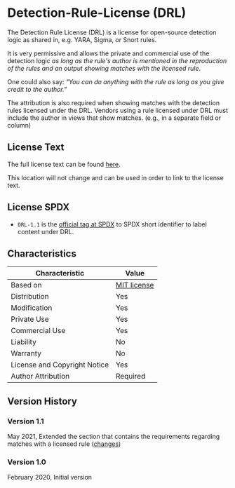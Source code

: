 # Detection-Rule-License (DRL)

The Detection Rule License (DRL) is a license for open-source detection logic as shared in, e.g. YARA, Sigma, or Snort rules.

It is very permissive and allows the private and commercial use of the detection logic *as long as the rule's author is mentioned in the reproduction of the rules and an output showing matches with the licensed rule*.

One could also say: *"You can do anything with the rule as long as you give credit to the author."*

The attribution is also required when showing matches with the detection rules licensed under the DRL. Vendors using a rule licensed under DRL must include the author in views that show matches. (e.g., in a separate field or column)

## License Text

The full license text can be found [here](./LICENSE.Detection.Rules.md).

This location will not change and can be used in order to link to the license text.

## License SPDX 

- `DRL-1.1` is the [official tag at SPDX](https://spdx.org/licenses/DRL-1.1.html) to SPDX short identifier to label content under DRL.

## Characteristics

| Characteristic               | Value       |
|------------------------------|-------------|
| Based on                     | [MIT license](https://opensource.org/licenses/MIT) |
| Distribution                 | Yes         |
| Modification                 | Yes         |
| Private Use                  | Yes         |
| Commercial Use               | Yes         |
| Liability                    | No          |
| Warranty                     | No          |
| License and Copyright Notice | Yes         |
| Author Attribution           | Required    |

## Version History

### Version 1.1

May 2021, Extended the section that contains the requirements regarding matches with a licensed rule ([changes](https://github.com/SigmaHQ/sigma/commit/528be5977cb686e9444b19db126449d7bb4dd12f))

### Version 1.0

February 2020, Initial version

